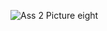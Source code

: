 ![Ass 2 Picture eight](https://github.com/user-attachments/assets/7ad7e2b6-e95c-4bc3-97c7-63a959312daa)
